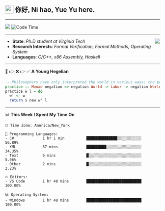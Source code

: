 <h2> <img style="vertical-align: text-bottom;" src=https://slackmojis.com/emojis/13253-yay-frog/download/ width=27> 你好, Ni hao, Yue Yu here. </h2>

---

![](https://api.visitorbadge.io/api/visitors?path=https%3A%2F%2Fgithub.com%2Ffishjump%2Ffishjump&amp;countColor=%232ccce4&amp;style=flat) ![Code Time](https://img.shields.io/badge/Code%20Time-469%20hrs%2011%20mins-blue)

---

<img align='right' src=https://slackmojis.com/emojis/5264-coding/download> </td>

- **State**: *Ph.D student at Virginia Tech*
- **Research Interests**: *Formal Verification, Formal Methods, Operating System*
- **Languages**: *C/C++, x86 Assembly, Haskell*

---

🚫 👉 ❌ 👉 ✅ **A Young Hegelian**

``` haskell
-- Philosophers have only interpreted the world in various ways; the point is to change it.
practice :: Monad negation => negation World -> Labor -> negation World
practice w l = do
  w' <- w
  return $ new w' l
```

---


📊 **This Week I Spent My Time On** 

```text
🕑︎ Time Zone: America/New_York

💬 Programming Languages:
- C#             1 hr 1 min          ██████████████░░░░░░░░░░░     56.89%
- XML            37 mins             █████████░░░░░░░░░░░░░░░░     34.35%
- Text           6 mins              █░░░░░░░░░░░░░░░░░░░░░░░░     5.96%
- Other          2 mins              █░░░░░░░░░░░░░░░░░░░░░░░░     2.23%

🔥 Editors:
- VS Code        1 hr 48 mins        █████████████████████████     100.00%

💻 Operating System:
- Windows        1 hr 48 mins        █████████████████████████     100.00%
```

